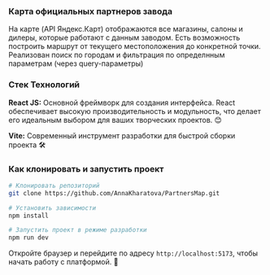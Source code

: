 ### Карта официальных партнеров завода

На карте (API Яндекс.Карт) отображаются все магазины, салоны и дилеры, которые работают с данным заводом.  Есть возможность построить маршрут от текущего местоположения до конкретной точки. Реализован поиск по городам и фильтрация по определнным параметрам (через query-параметры)

### Стек Технологий

**React JS:** Основной фреймворк для создания интерфейса. React обеспечивает высокую производительность и модульность, что делает его идеальным выбором для ваших творческих проектов. 😊

**Vite:** Современный инструмент разработки для быстрой сборки проекта 🛠️

### Как клонировать и запустить проект

```bash
# Клонировать репозиторий
git clone https://github.com/AnnaKharatova/PartnersMap.git

# Установить зависимости
npm install

# Запустить проект в режиме разработки
npm run dev
```

Откройте браузер и перейдите по адресу `http://localhost:5173`, чтобы начать работу с платформой. 🚀
